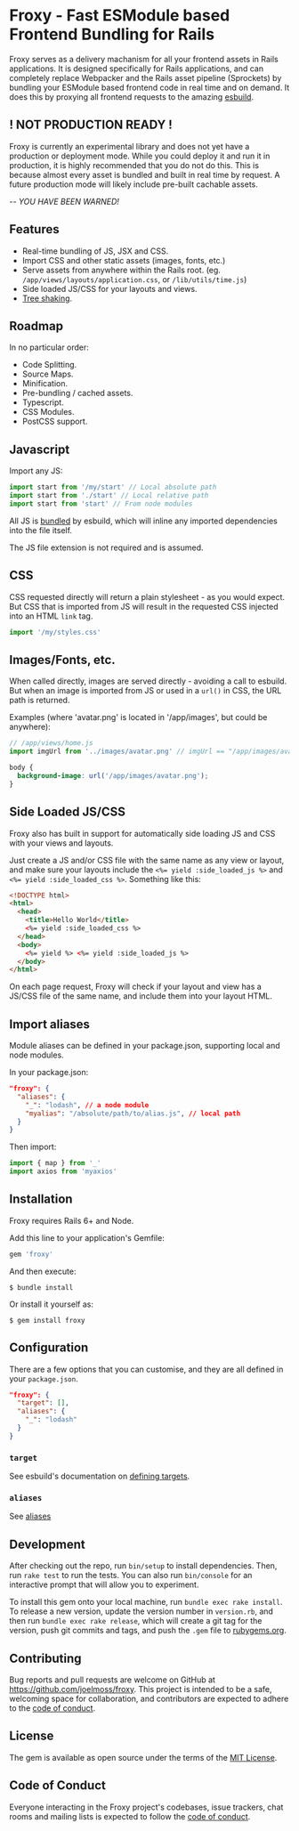 # Froxy - Fast ESModule based Frontend Bundling for Rails

Froxy serves as a delivery machanism for all your frontend assets in Rails applications. It is
designed specifically for Rails applications, and can completely replace Webpacker and the Rails
asset pipeline (Sprockets) by bundling your ESModule based frontend code in real time and on demand.
It does this by proxying all frontend requests to the amazing [esbuild](https://esbuild.github.io).

## ! NOT PRODUCTION READY !

Froxy is currently an experimental library and does not yet have a production or deployment mode.
While you could deploy it and run it in production, it is highly recommended that you do not do
this. This is because almost every asset is bundled and built in real time by request. A future
production mode will likely include pre-built cachable assets.

-- _YOU HAVE BEEN WARNED!_

## Features

- Real-time bundling of JS, JSX and CSS.
- Import CSS and other static assets (images, fonts, etc.)
- Serve assets from anywhere within the Rails root. (eg. `/app/views/layouts/application.css`, or `/lib/utils/time.js`)
- Side loaded JS/CSS for your layouts and views.
- [Tree shaking](https://esbuild.github.io/api/#tree-shaking).

## Roadmap

In no particular order:

- Code Splitting.
- Source Maps.
- Minification.
- Pre-bundling / cached assets.
- Typescript.
- CSS Modules.
- PostCSS support.

## Javascript

Import any JS:

```javascript
import start from '/my/start' // Local absolute path
import start from './start' // Local relative path
import start from 'start' // From node modules
```

All JS is [bundled](https://esbuild.github.io/api/#bundle) by esbuild, which will inline any
imported dependencies into the file itself.

The JS file extension is not required and is assumed.

## CSS

CSS requested directly will return a plain stylesheet - as you would expect. But CSS that is
imported from JS will result in the requested CSS injected into an HTML `link` tag.

```javascript
import '/my/styles.css'
```

## Images/Fonts, etc.

When called directly, images are served directly - avoiding a call to esbuild. But when an image is
imported from JS or used in a `url()` in CSS, the URL path is returned.

Examples (where 'avatar.png' is located in '/app/images', but could be anywhere):

```javascript
// /app/views/home.js
import imgUrl from '../images/avatar.png' // imgUrl == "/app/images/avatar.png"
```

```css
body {
  background-image: url('/app/images/avatar.png');
}
```

## Side Loaded JS/CSS

Froxy also has built in support for automatically side loading JS and CSS with your views and
layouts.

Just create a JS and/or CSS file with the same name as any view or layout, and make sure your
layouts include the `<%= yield :side_loaded_js %>` and `<%= yield :side_loaded_css %>`. Something
like this:

```html
<!DOCTYPE html>
<html>
  <head>
    <title>Hello World</title>
    <%= yield :side_loaded_css %>
  </head>
  <body>
    <%= yield %> <%= yield :side_loaded_js %>
  </body>
</html>
```

On each page request, Froxy will check if your layout and view has a JS/CSS file of the same name,
and include them into your layout HTML.

## Import aliases

Module aliases can be defined in your package.json, supporting local and node modules.

In your package.json:

```json
"froxy": {
  "aliases": {
    "_": "lodash", // a node module
    "myalias": "/absolute/path/to/alias.js", // local path
  }
}
```

Then import:

```javascript
import { map } from '_'
import axios from 'myaxios'
```

## Installation

Froxy requires Rails 6+ and Node.

Add this line to your application's Gemfile:

```ruby
gem 'froxy'
```

And then execute:

    $ bundle install

Or install it yourself as:

    $ gem install froxy

## Configuration

There are a few options that you can customise, and they are all defined in your `package.json`.

```json
"froxy": {
  "target": [],
  "aliases": {
    "_": "lodash"
  }
}
```

### `target`

See esbuild's documentation on [defining targets](https://esbuild.github.io/api/#target).

### `aliases`

See [aliases](#import-aliases)

## Development

After checking out the repo, run `bin/setup` to install dependencies. Then, run `rake test` to run the tests. You can also run `bin/console` for an interactive prompt that will allow you to experiment.

To install this gem onto your local machine, run `bundle exec rake install`. To release a new version, update the version number in `version.rb`, and then run `bundle exec rake release`, which will create a git tag for the version, push git commits and tags, and push the `.gem` file to [rubygems.org](https://rubygems.org).

## Contributing

Bug reports and pull requests are welcome on GitHub at https://github.com/joelmoss/froxy. This project is intended to be a safe, welcoming space for collaboration, and contributors are expected to adhere to the [code of conduct](https://github.com/joelmoss/froxy/blob/master/CODE_OF_CONDUCT.md).

## License

The gem is available as open source under the terms of the [MIT License](https://opensource.org/licenses/MIT).

## Code of Conduct

Everyone interacting in the Froxy project's codebases, issue trackers, chat rooms and mailing lists is expected to follow the [code of conduct](https://github.com/joelmoss/froxy/blob/master/CODE_OF_CONDUCT.md).

